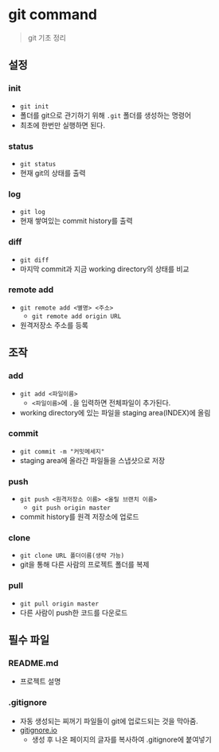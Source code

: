 # git command

> git 기초 정리



## 설정

### init

- `git init` 
- 폴더를 git으로 관기하기 위해 `.git` 폴더를 생성하는 명령어
- 최초에 한번만 실행하면 된다.



### status

- `git status`
- 현재 git의 상태를 출력



### log

- `git log`
- 현재 쌓여있는 commit history를 출력



### diff

- `git diff`
- 마지막 commit과 지금 working directory의 상태를 비교



### remote add

- `git remote add <별명> <주소>`
  - `git remote add origin URL`
- 원격저장소 주소를 등록



## 조작

### add

- `git add <파일이름>`
  - `<파일이름>`에 `.`을 입력하면 전체파일이 추가된다.
- working directory에 있는 파일을 staging area(INDEX)에 올림



### commit

- `git commit -m "커밋메세지"`
- staging area에 올라간 파일들을 스냅샷으로 저장



### push

- `git push <원격저장소 이름> <올릴 브랜치 이름>`
  - `git push origin master`
- commit history를 원격 저장소에 업로드



### clone

- `git clone URL 폴더이름(생략 가능) `
- git을 통해 다른 사람의 프로젝트 폴더를 복제



### pull

- `git pull origin master`
- 다른 사람이 push한 코드를 다운로드



## 필수 파일

### README.md

- 프로젝트 설명



### .gitignore

- 자동 생성되는 찌꺼기 파일들이 git에 업로드되는 것을 막아줌.
- [gitignore.io](https://www.toptal.com/developers/gitignore)
  - 생성 후 나온 페이지의 글자를 복사하여 .gitignore에 붙여넣기